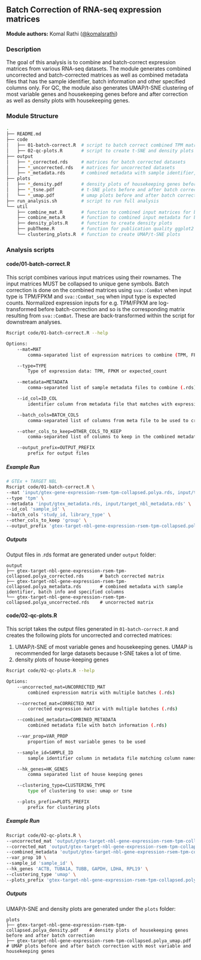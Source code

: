 ## Batch Correction of RNA-seq expression matrices

**Module authors:** Komal Rathi ([@komalsrathi](https://github.com/komalsrathi))

### Description

The goal of this analysis is to combine and batch-correct expression matrices from various RNA-seq datasets. 
The module generates combined uncorrected and batch-corrected matrices as well as combined metadata files that has the sample identifier, batch information and other specified columns only.
For QC, the module also generates UMAP/t-SNE clustering of most variable genes and housekeeping genes before and after correction as well as density plots with housekeeping genes.

### Module Structure

```sh
.
├── README.md
├── code
│   ├── 01-batch-correct.R	# script to batch correct combined TPM matrices
│   ├── 02-qc-plots.R		# script to create t-SNE and density plots
├── output
│   ├── *_corrected.rds		# matrices for batch corrected datasets
│   ├── *_uncorrected.rds	# matrices for uncorrected datasets
│   ├── *_metadata.rds		# combined metadata with sample identifier, batch info and specified columns
├── plots
│   ├── *_density.pdf		# density plots of housekeeping genes before and after batch correction
│   ├── *_tsne.pdf			# t-SNE plots before and after batch correction with most variable and housekeeping genes
│   └── *_umap.pdf			# umap plots before and after batch correction with most variable and housekeeping genes
├── run_analysis.sh			# script to run full analysis
└── util
    ├── combine_mat.R		# function to combined input matrices for batch correction
    ├── combine_meta.R		# function to combined input metadata for batch correction
    ├── density_plots.R		# function to create density plots
    ├── pubTheme.R			# function for publication quality ggplot2 theme
    └── clustering_plots.R	# function to create UMAP/t-SNE plots
```

### Analysis scripts

#### code/01-batch-correct.R

This script combines various input matrices using their rownames. The input matrices MUST be collapsed to unique gene symbols. Batch correction is done on the combined matrices using `sva::ComBat` when input type is TPM/FPKM and `sva::ComBat_seq` when input type is expected counts. Normalized expression inputs for e.g. TPM/FPKM are log-transformed before batch-correction and so is the corresponding matrix resulting from `sva::ComBat`. These are back-transformed within the script for downstream analyses.

```sh
Rscript code/01-batch-correct.R --help

Options:
	--mat=MAT
		comma-separated list of expression matrices to combine (TPM, FPKM or expected counts) (.rds)

	--type=TYPE
		Type of expression data: TPM, FPKM or expected_count

	--metadata=METADATA
		comma-separated list of sample metadata files to combine (.rds)

	--id_col=ID_COL
		identifier column from metadata file that matches with expression matrix columns

	--batch_cols=BATCH_COLS
		comma-separated list of columns from meta file to be used to create batch variable

	--other_cols_to_keep=OTHER_COLS_TO_KEEP
		comma-separated list of columns to keep in the combined metadata in addition to the sample identifier and batch variables

	--output_prefix=OUTPUT_PREFIX
		prefix for output files
```

##### Example Run

```sh
# GTEx + TARGET NBL
Rscript code/01-batch-correct.R \
--mat 'input/gtex-gene-expression-rsem-tpm-collapsed.polya.rds, input/target-nbl-gene-expression-rsem-tpm-collapsed.polya.rds' \
--type 'tpm' \
--metadata 'input/gtex_metadata.rds, input/target_nbl_metadata.rds' \
--id_col 'sample_id' \
--batch_cols 'study_id, library_type' \
--other_cols_to_keep 'group' \
--output_prefix 'gtex-target-nbl-gene-expression-rsem-tpm-collapsed.polya'
```

##### Outputs

Output files in .rds format are generated under `output` folder:

```
output
├── gtex-target-nbl-gene-expression-rsem-tpm-collapsed.polya_corrected.rds		# batch corrected matrix
├── gtex-target-nbl-gene-expression-rsem-tpm-collapsed.polya_metadata.rds		# combined metadata with sample identifier, batch info and specified columns
└── gtex-target-nbl-gene-expression-rsem-tpm-collapsed.polya_uncorrected.rds	# uncorrected matrix
```

#### code/02-qc-plots.R

This script takes the output files generated in `01-batch-correct.R` and creates the following plots for uncorrected and corrected matrices: 

1. UMAP/t-SNE of most variable genes and housekeeping genes. UMAP is recommended for large datasets because t-SNE takes a lot of time.
2. density plots of house-keeping genes

```sh
Rscript code/02-qc-plots.R --help

Options:
	--uncorrected_mat=UNCORRECTED_MAT
		combined expression matrix with multiple batches (.rds)

	--corrected_mat=CORRECTED_MAT
		corrected expression matrix with multiple batches (.rds)

	--combined_metadata=COMBINED_METADATA
		combined metadata file with batch information (.rds)

	--var_prop=VAR_PROP
		proportion of most variable genes to be used

	--sample_id=SAMPLE_ID
		sample identifier column in metadata file matching column names in expression datasets

	--hk_genes=HK_GENES
		comma separated list of house keeping genes

	--clustering_type=CLUSTERING_TYPE
		type of clustering to use: umap or tsne

	--plots_prefix=PLOTS_PREFIX
		prefix for clustering plots
```

##### Example Run

```sh
Rscript code/02-qc-plots.R \
--uncorrected_mat 'output/gtex-target-nbl-gene-expression-rsem-tpm-collapsed.polya_uncorrected.rds' \
--corrected_mat 'output/gtex-target-nbl-gene-expression-rsem-tpm-collapsed.polya_corrected.rds' \
--combined_metadata 'output/gtex-target-nbl-gene-expression-rsem-tpm-collapsed.polya_metadata.rds' \
--var_prop 10 \
--sample_id 'sample_id' \
--hk_genes 'ACTB, TUBA1A, TUBB, GAPDH, LDHA, RPL19' \
--clustering_type 'umap' \
--plots_prefix 'gtex-target-nbl-gene-expression-rsem-tpm-collapsed.polya'
```

##### Outputs

UMAP/t-SNE and density plots are generated under the `plots` folder:

```
plots
├── gtex-target-nbl-gene-expression-rsem-tpm-collapsed.polya_density.pdf	# density plots of housekeeping genes before and after batch correction
├── gtex-target-nbl-gene-expression-rsem-tpm-collapsed.polya_umap.pdf		# UMAP plots before and after batch correction with most variable and housekeeping genes
```
